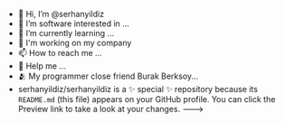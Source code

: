 - 👋 Hi, I’m @serhanyildiz
- 👀 I’m software interested in ...
- 🌱 I’m currently learning ...
- 🤙 I'm working on my company
- 📫 How to reach me ...
- 👏 Help me ...
- 🫂 My programmer close friend Burak Berksoy...
- serhanyildiz/serhanyildiz is a ✨ special ✨ repository because its `README.md` (this file) appears on your GitHub profile.
You can click the Preview link to take a look at your changes.
--->
